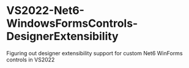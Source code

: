 # VS2022-Net6-WindowsFormsControls-DesignerExtensibility
Figuring out designer extensibility support for custom Net6 WinForms controls in VS2022
